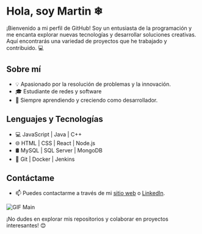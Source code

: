 # Hola, soy Martin ❄

¡Bienvenido a mi perfil de GitHub! Soy un entusiasta de la programación y me encanta explorar nuevas tecnologías y desarrollar soluciones creativas. Aquí encontrarás una variedad de proyectos que he trabajado y contribuido. 💻

## Sobre mí
- 💡 Apasionado por la resolución de problemas y la innovación.
- 🎓 Estudiante de redes y software
- 🚀 Siempre aprendiendo y creciendo como desarrollador.

## Lenguajes y Tecnologías
- 💻 JavaScript | Java | C++
- 🌐 HTML | CSS | React | Node.js
- 🛢️ MySQL | SQL Server | MongoDB
- 🔧 Git | Docker | Jenkins

## Contáctame
- 📫 Puedes contactarme a través de mi [sitio web](tu_sitio_web) o [LinkedIn](tu_perfil_linkedin).

![GIF Main](https://th.bing.com/th/id/OIP.XF7_qG68BxAd_-kSk3kRjgAAAA?pid=ImgDet&rs=1)

¡No dudes en explorar mis repositorios y colaborar en proyectos interesantes! 😊
